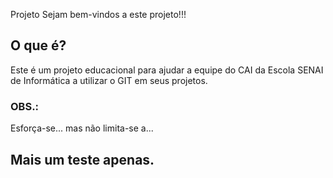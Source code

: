 Projeto
Sejam bem-vindos a este projeto!!!
## O que é?
Este é um projeto educacional para ajudar a equipe do CAI da Escola SENAI de Informática a utilizar o GIT em seus projetos.
### OBS.:
Esforça-se... mas não limita-se a...
## Mais um teste apenas.
